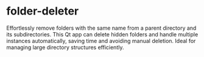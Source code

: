 # folder-deleter
Effortlessly remove folders with the same name from a parent directory and its subdirectories. This Qt app can delete hidden folders and handle multiple instances automatically, saving time and avoiding manual deletion. Ideal for managing large directory structures efficiently.
